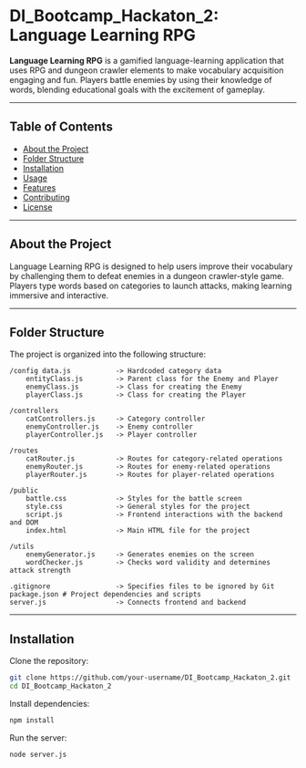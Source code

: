 # DI_Bootcamp_Hackaton_2: Language Learning RPG

**Language Learning RPG** is a gamified language-learning application that uses RPG and dungeon crawler elements to make vocabulary acquisition engaging and fun. Players battle enemies by using their knowledge of words, blending educational goals with the excitement of gameplay.

---

## Table of Contents
- [About the Project](#about-the-project)
- [Folder Structure](#folder-structure)
- [Installation](#installation)
- [Usage](#usage)
- [Features](#features)
- [Contributing](#contributing)
- [License](#license)

---

## About the Project
Language Learning RPG is designed to help users improve their vocabulary by challenging them to defeat enemies in a dungeon crawler-style game. Players type words based on categories to launch attacks, making learning immersive and interactive.

---

## Folder Structure
The project is organized into the following structure:

    /config data.js           -> Hardcoded category data 
        entityClass.js        -> Parent class for the Enemy and Player 
        enemyClass.js         -> Class for creating the Enemy 
        playerClass.js        -> Class for creating the Player

    /controllers
        catControllers.js     -> Category controller 
        enemyController.js    -> Enemy controller 
        playerController.js   -> Player controller

    /routes 
        catRouter.js          -> Routes for category-related operations 
        enemyRouter.js        -> Routes for enemy-related operations 
        playerRouter.js       -> Routes for player-related operations

    /public 
        battle.css            -> Styles for the battle screen 
        style.css             -> General styles for the project 
        script.js             -> Frontend interactions with the backend and DOM 
        index.html            -> Main HTML file for the project

    /utils 
        enemyGenerator.js     -> Generates enemies on the screen 
        wordChecker.js        -> Checks word validity and determines attack strength

    .gitignore                -> Specifies files to be ignored by Git package.json # Project dependencies and scripts 
    server.js                 -> Connects frontend and backend

---

## Installation

Clone the repository:
   ```bash
   git clone https://github.com/your-username/DI_Bootcamp_Hackaton_2.git
   cd DI_Bootcamp_Hackaton_2
   ```

Install dependencies:

```bash
npm install
```

Run the server:

``` bash
node server.js
```